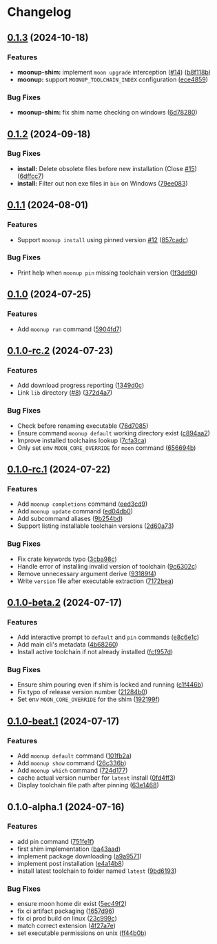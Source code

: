# Changelog

## [0.1.3](https://github.com/chawyehsu/moonup/compare/v0.1.2...v0.1.3) (2024-10-18)


### Features

* **moonup-shim:** implement `moon upgrade` interception ([#14](https://github.com/chawyehsu/moonup/issues/14)) ([b8f118b](https://github.com/chawyehsu/moonup/commit/b8f118bbb256736f6646ca2693346f9a2e31381a))
* **moonup:** support `MOONUP_TOOLCHAIN_INDEX` configuration ([ece4859](https://github.com/chawyehsu/moonup/commit/ece4859851b8b508af42c61d49e403d126a8c39c))


### Bug Fixes

* **moonup-shim:** fix shim name checking on windows ([6d78280](https://github.com/chawyehsu/moonup/commit/6d7828014741e5c01a78051d662e491463aae8bc))

## [0.1.2](https://github.com/chawyehsu/moonup/compare/v0.1.1...v0.1.2) (2024-09-18)


### Bug Fixes

* **install:** Delete obsolete files before new installation (Close [#15](https://github.com/chawyehsu/moonup/issues/15)) ([6dffcc7](https://github.com/chawyehsu/moonup/commit/6dffcc77fd90ae0802fc813dfd5bcf31b1cf414e))
* **install:** Filter out non exe files in `bin` on Windows ([79ee083](https://github.com/chawyehsu/moonup/commit/79ee0830fd5f40517c523275a82d7ea082c399ba))

## [0.1.1](https://github.com/chawyehsu/moonup/compare/v0.1.0...v0.1.1) (2024-08-01)


### Features

* Support `moonup install` using pinned version [#12](https://github.com/chawyehsu/moonup/issues/12) ([857cadc](https://github.com/chawyehsu/moonup/commit/857cadc6bb222adee8a3f87a9e40eddfcb1a33aa))


### Bug Fixes

* Print help when `moonup pin` missing toolchain version ([1f3dd90](https://github.com/chawyehsu/moonup/commit/1f3dd90c54bc211456c2ef344532af04ca4084ad))

## [0.1.0](https://github.com/chawyehsu/moonup/compare/v0.1.0-rc.2...v0.1.0) (2024-07-25)


### Features

* Add `moonup run` command ([5904fd7](https://github.com/chawyehsu/moonup/commit/5904fd7769e029a1b629430ea901bcb1b24edcb2))

## [0.1.0-rc.2](https://github.com/chawyehsu/moonup/compare/v0.1.0-rc.1...v0.1.0-rc.2) (2024-07-23)


### Features

* Add download progress reporting ([1349d0c](https://github.com/chawyehsu/moonup/commit/1349d0c9f6707ae96948d633ef3c8638f9ae9133))
* Link `lib` directory ([#8](https://github.com/chawyehsu/moonup/issues/8)) ([372d4a7](https://github.com/chawyehsu/moonup/commit/372d4a7859948f474338aa4014302828a0d95aec))


### Bug Fixes

* Check before renaming executable ([76d7085](https://github.com/chawyehsu/moonup/commit/76d708529a0d880e0c1ca2628601dc81309d80ed))
* Ensure command `moonup default` working directory exist ([c894aa2](https://github.com/chawyehsu/moonup/commit/c894aa2dc82c42db7f6d98c163cf0f382d32461f))
* Improve installed toolchains lookup ([7cfa3ca](https://github.com/chawyehsu/moonup/commit/7cfa3cab019edb62d9c51ee381c7394ee7915f06))
* Only set env `MOON_CORE_OVERRIDE` for `moon` command ([656694b](https://github.com/chawyehsu/moonup/commit/656694bba9fe7d66dc35eb61ce336cebd7c2c73c))

## [0.1.0-rc.1](https://github.com/chawyehsu/moonup/compare/v0.1.0-beta.2...v0.1.0-rc.1) (2024-07-22)


### Features

* Add `moonup completions` command ([eed3cd9](https://github.com/chawyehsu/moonup/commit/eed3cd996e0b1ececcd285ab717da583d795f627))
* Add `moonup update` command ([ed04db0](https://github.com/chawyehsu/moonup/commit/ed04db097f4d581d70ccf4154cf6f811393e7b01))
* Add subcommand aliases ([9b254bd](https://github.com/chawyehsu/moonup/commit/9b254bd7997beb8950ef3a9b810c01b366f41f6b))
* Support listing installable toolchain versions ([2d60a73](https://github.com/chawyehsu/moonup/commit/2d60a73e42c879bf580bdf7c6f058da1f43275ad))


### Bug Fixes

* Fix crate keywords typo ([3cba98c](https://github.com/chawyehsu/moonup/commit/3cba98ceff498e1e1e9acd375f6d65744a164475))
* Handle error of installing invalid version of toolchain ([9c6302c](https://github.com/chawyehsu/moonup/commit/9c6302c67bc107121618a6515fadfd136a86a19c))
* Remove unnecessary argument derive ([93189f4](https://github.com/chawyehsu/moonup/commit/93189f4b3c718964456ee4e17f7374811e34d178))
* Write `version` file after executable extraction ([7172bea](https://github.com/chawyehsu/moonup/commit/7172bea219b1c86f4ddd1e05b8b285b0bfb2e690))

## [0.1.0-beta.2](https://github.com/chawyehsu/moonup/compare/v0.1.0-beat.1...v0.1.0-beta.2) (2024-07-17)


### Features

* Add interactive prompt to `default` and `pin` commands ([e8c6e1c](https://github.com/chawyehsu/moonup/commit/e8c6e1c34486ab698fe0f7fcc442278589f455de))
* Add main cli's metadata ([4b68260](https://github.com/chawyehsu/moonup/commit/4b68260dbcd7e5460ad47be29a988565f95be848))
* Install active toolchain if not already installed ([fcf957d](https://github.com/chawyehsu/moonup/commit/fcf957ddcd7256f5dfb8273bd135234d5a45eafc))


### Bug Fixes

* Ensure shim pouring even if shim is locked and running ([c1f446b](https://github.com/chawyehsu/moonup/commit/c1f446b7e8ce20718bb2d9307517782e68841e13))
* Fix typo of release version number ([21284b0](https://github.com/chawyehsu/moonup/commit/21284b070c24fc3f75539f156962566732c1bf2b))
* Set env `MOON_CORE_OVERRIDE` for the shim ([192199f](https://github.com/chawyehsu/moonup/commit/192199f77a02f46d857e646d931fc228dc5322c9))

## [0.1.0-beat.1](https://github.com/chawyehsu/moonup/compare/v0.1.0-alpha.1...v0.1.0-beat.1) (2024-07-17)


### Features

* Add `moonup default` command ([101fb2a](https://github.com/chawyehsu/moonup/commit/101fb2a4fe033b946a786f6d2000ec2fbeb2b3fe))
* Add `moonup show` command ([26c336b](https://github.com/chawyehsu/moonup/commit/26c336baaa2a85ec412d7096ea62474644db5b58))
* Add `moonup which` command ([724d177](https://github.com/chawyehsu/moonup/commit/724d1779b3a1d48f475df9f07835a7f6f5d788b9))
* cache actual version number for `latest` install ([0fd4ff3](https://github.com/chawyehsu/moonup/commit/0fd4ff39c665d9cbbd921177d7a5a27f79e8cee7))
* Display toolchain file path after pinning ([63e1468](https://github.com/chawyehsu/moonup/commit/63e1468d21c2dfdd2f426fcc8184169a9d93e6e6))

## 0.1.0-alpha.1 (2024-07-16)


### Features

* add pin command ([751fe1f](https://github.com/chawyehsu/moonup/commit/751fe1fc920e45a7f60cfe2c8edfc7c5f5503efd))
* first shim implementation ([ba43aad](https://github.com/chawyehsu/moonup/commit/ba43aad7d040402a25b57a8de27c79d5e82b8e46))
* implement package downloading ([a9a9571](https://github.com/chawyehsu/moonup/commit/a9a95711b8d838c968495d48ef015a9bb7f7addb))
* implement post installation ([e4a14b8](https://github.com/chawyehsu/moonup/commit/e4a14b872756a3055649fc977e964794fbe2c6af))
* install latest toolchain to folder named `latest` ([9bd6193](https://github.com/chawyehsu/moonup/commit/9bd61931d235ff256f50ce7a6d4198d34e1dda6e))


### Bug Fixes

* ensure moon home dir exist ([5ec49f2](https://github.com/chawyehsu/moonup/commit/5ec49f255ae569d7394665d60183d2ce64f31fa9))
* fix ci artifact packaging ([1657d96](https://github.com/chawyehsu/moonup/commit/1657d96687fa6e8b5a509860bac26f8b0ebd8d66))
* fix ci prod build on linux ([23c999c](https://github.com/chawyehsu/moonup/commit/23c999c112d579b75ceeb84de0a486a30a6dfb17))
* match correct extension ([4f27a7e](https://github.com/chawyehsu/moonup/commit/4f27a7e703304dbf6aaac604a6748c821d692765))
* set executable permissions on unix ([ff44b0b](https://github.com/chawyehsu/moonup/commit/ff44b0b28dda71ef46e73d6611797f2c84163044))
